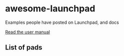 # awesome-launchpad
Examples people have posted on Launchpad, and docs

[Read the user manual](manual.md)

## List of pads
